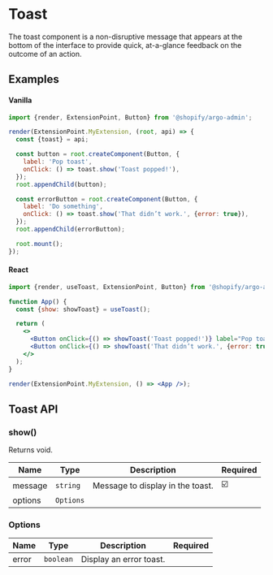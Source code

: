 # Toast

The toast component is a non-disruptive message that appears at the bottom of the interface to provide quick, at-a-glance feedback on the outcome of an action.

## Examples

#### Vanilla

```js
import {render, ExtensionPoint, Button} from '@shopify/argo-admin';

render(ExtensionPoint.MyExtension, (root, api) => {
  const {toast} = api;

  const button = root.createComponent(Button, {
    label: 'Pop toast',
    onClick: () => toast.show('Toast popped!'),
  });
  root.appendChild(button);

  const errorButton = root.createComponent(Button, {
    label: 'Do something',
    onClick: () => toast.show('That didn’t work.', {error: true}),
  });
  root.appendChild(errorButton);

  root.mount();
});
```

#### React

```jsx
import {render, useToast, ExtensionPoint, Button} from '@shopify/argo-admin-react';

function App() {
  const {show: showToast} = useToast();

  return (
    <>
      <Button onClick={() => showToast('Toast popped!')} label="Pop toast" />
      <Button onClick={() => showToast('That didn’t work.', {error: true})} label="Do something" />
    </>
  );
}

render(ExtensionPoint.MyExtension, () => <App />);
```

## Toast API

### show()

Returns void.

| Name    | Type      | Description                      | Required |
| ------- | --------- | -------------------------------- | -------- |
| message | `string`  | Message to display in the toast. | ☑️        |
| options | `Options` |                                  |          |

### Options

| Name  | Type      | Description             | Required |
| ----- | --------- | ----------------------- | -------- |
| error | `boolean` | Display an error toast. |          |
